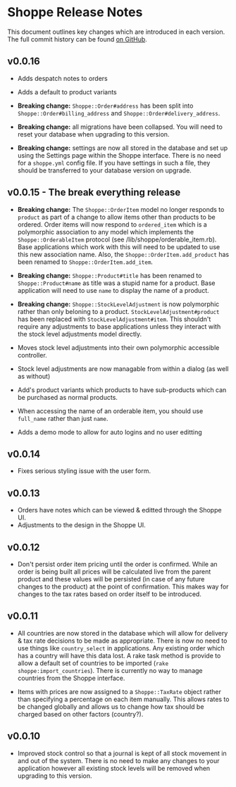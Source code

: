 # Shoppe Release Notes

This document outlines key changes which are introduced in each version. The full commit history can be found [on GitHub](http://github.com/tryshoppe/core).

## v0.0.16

* Adds despatch notes to orders

* Adds a default to product variants

* **Breaking change:** `Shoppe::Order#address` has been split into `Shoppe::Order#billing_address`
  and `Shoppe::Order#delivery_address`.

* **Breaking change:** all migrations have been collapsed. You will need to reset your database
  when upgrading to this version.
  
* **Breaking change:** settings are now all stored in the database and set up using the 
  Settings page within the Shoppe interface. There is no need for a `shoppe.yml` config
  file. If you have settings in such a file, they should be transferred to your database
  version on upgrade.

## v0.0.15 - The break everything release

* **Breaking change:** The `Shoppe::OrderItem` model no longer responds to `product` as part 
  of a change to allow items other than products to be ordered. Order items will now respond
  to `ordered_item` which is a polymorphic association to any model which implements the 
  `Shoppe::OrderableItem` protocol (see /lib/shoppe/orderable_item.rb). Base applications
  which work with this will need to be updated to use this new association name. Also, the
  `Shoppe::OrderItem.add_product` has been renamed to `Shoppe::OrderItem.add_item`.

* **Breaking change:** `Shoppe::Product#title` has been renamed to `Shoppe::Product#name`
  as title was a stupid name for a product. Base application will need to use `name` to 
  display the name of a product.
  
* **Breaking change:** `Shoppe::StockLevelAdjustment` is now polymorphic rather than only
  beloning to a product. `StockLevelAdjustment#product` has been replaced with 
  `StockLevelAdjustment#item`. This shouldn't require any adjustments to base applications
  unless they interact with the stock level adjustments model directly.
  
* Moves stock level adjustments into their own polymorphic accessible controller.

* Stock level adjustments are now managable from within a dialog (as well as without)

* Add's product variants which products to have sub-products which can be purchased as
  normal products.

* When accessing the name of an orderable item, you should use `full_name` rather than just
  `name`.
  
* Adds a demo mode to allow for auto logins and no user editting

## v0.0.14

* Fixes serious styling issue with the user form.

## v0.0.13

* Orders have notes which can be viewed & editted through the Shoppe UI.
* Adjustments to the design in the Shoppe UI.

## v0.0.12

* Don't persist order item pricing until the order is confirmed. While an order is being built
  all prices will be calculated live from the parent product and these values will be persisted
  (in case of any future changes to the product) at the point of confirmation. This makes way for
  changes to the tax rates based on order itself to be introduced.

## v0.0.11

* All countries are now stored in the database which will allow for delivery & tax rate decisions to
  be made as appropriate. There is now no need to use things like `country_select` in applications.
  Any existing order which has a country will have this data lost. A rake task method is provide to
  allow a default set of countries to be imported (`rake shoppe:import_countries`). There is
  currently no way to manage countries from the Shoppe interface.

* Items with prices are now assigned to a `Shoppe::TaxRate` object rather than specifying a
  percentage on each item manually. This allows rates to be changed globally and allows us to change
  how tax should be charged based
  on other factors (country?).

## v0.0.10

* Improved stock control so that a journal is kept of all stock movement in and out of the system.
  There is no need to make any changes to your application however all existing stock levels will be
  removed when upgrading to this version.
